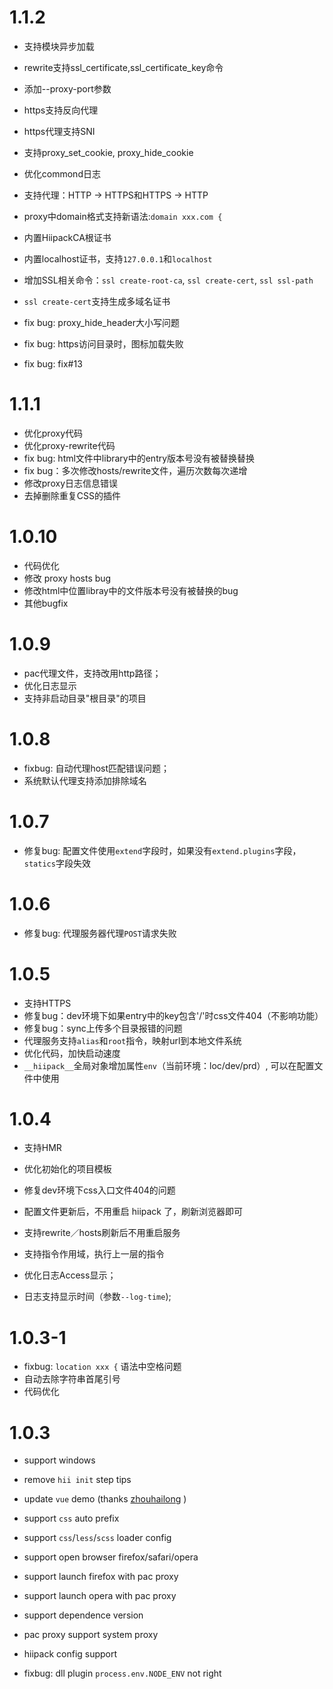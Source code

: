 # 1.1.2

* 支持模块异步加载
* rewrite支持ssl_certificate,ssl_certificate_key命令
* 添加--proxy-port参数
* https支持反向代理
* https代理支持SNI
* 支持proxy_set_cookie, proxy_hide_cookie
* 优化commond日志
* 支持代理：HTTP -> HTTPS和HTTPS  -> HTTP
* proxy中domain格式支持新语法:`domain xxx.com {`
* 内置HiipackCA根证书
* 内置localhost证书，支持`127.0.0.1`和`localhost`
* 增加SSL相关命令：`ssl create-root-ca`, `ssl create-cert`, `ssl ssl-path`
* `ssl create-cert`支持生成多域名证书

* fix bug: proxy_hide_header大小写问题
* fix bug: https访问目录时，图标加载失败
* fix bug: fix#13

# 1.1.1

* 优化proxy代码
* 优化proxy-rewrite代码
* fix bug: html文件中library中的entry版本号没有被替换替换
* fix bug：多次修改hosts/rewrite文件，遍历次数每次递增
* 修改proxy日志信息错误
* 去掉删除重复CSS的插件

# 1.0.10

* 代码优化
* 修改 proxy hosts bug
* 修改html中位置libray中的文件版本号没有被替换的bug
* 其他bugfix

# 1.0.9

* pac代理文件，支持改用http路径；
* 优化日志显示
* 支持非启动目录"根目录"的项目

# 1.0.8

* fixbug: 自动代理host匹配错误问题；
* 系统默认代理支持添加排除域名

# 1.0.7

* 修复bug: 配置文件使用`extend`字段时，如果没有`extend.plugins`字段，`statics`字段失效

# 1.0.6

* 修复bug: 代理服务器代理`POST`请求失败

# 1.0.5

* 支持HTTPS
* 修复bug：dev环境下如果entry中的key包含'/'时css文件404（不影响功能）
* 修复bug：sync上传多个目录报错的问题
* 代理服务支持`alias`和`root`指令，映射url到本地文件系统
* 优化代码，加快启动速度
* `__hiipack__`全局对象增加属性`env`（当前环境：loc/dev/prd）, 可以在配置文件中使用

# 1.0.4

* 支持HMR
* 优化初始化的项目模板
* 修复dev环境下css入口文件404的问题

* 配置文件更新后，不用重启 hiipack 了，刷新浏览器即可
* 支持rewrite／hosts刷新后不用重启服务
* 支持指令作用域，执行上一层的指令

* 优化日志Access显示；
* 日志支持显示时间（参数`--log-time`);

# 1.0.3-1

* fixbug: `location xxx {` 语法中空格问题
* 自动去除字符串首尾引号
* 代码优化

# 1.0.3

* support windows

* remove `hii init` step tips
* update `vue` demo (thanks [zhouhailong](https://github.com/zhouhailong) )

* support `css` auto prefix
* support `css`/`less`/`scss` loader config

* support open browser firefox/safari/opera
* support launch firefox with pac proxy
* support launch opera with pac proxy
* support dependence version

* pac proxy support system proxy

* hiipack config support

* fixbug: dll plugin `process.env.NODE_ENV` not right
